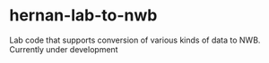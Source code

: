 # hernan-lab-to-nwb
 Lab code that supports conversion of various kinds of data to NWB. Currently under development
